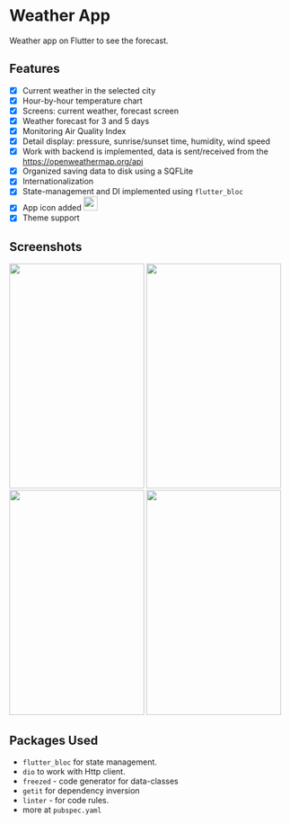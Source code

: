 # Weather App

Weather app on Flutter to see the forecast.

## Features

- [x] Current weather in the selected city
- [x] Hour-by-hour temperature chart
- [x] Screens: current weather, forecast screen
- [x] Weather forecast for 3 and 5 days
- [x] Monitoring Air Quality Index
- [x] Detail display: pressure, sunrise/sunset time, humidity, wind speed
- [x] Work with backend is implemented, data is sent/received from
  the https://openweathermap.org/api
- [x] Organized saving data to disk using a SQFLite
- [x] Internationalization
- [X] State-management and DI implemented using `flutter_bloc`
- [x] App icon
  added <img src="https://github.com/olndl/weather_app/blob/f/refactoring/screenshots/icon.png" width="25" />
- [X] Theme support

## Screenshots

<p float="center">
<img src="https://github.com/olndl/weather_app/blob/f/refactoring/screenshots/mock-0.png" width="240" height="400"/>
<img src="https://github.com/olndl/weather_app/blob/f/refactoring/screenshots/mock-1.png" width="240" height="400"/>
<img src="https://github.com/olndl/weather_app/blob/f/refactoring/screenshots/mock-2.png" width="240" height="400"/>
<img src="https://github.com/olndl/weather_app/blob/f/refactoring/screenshots/mock-3.png" width="240" height="400"/>
</p>

## Packages Used

- `flutter_bloc` for state management.
- `dio` to work with Http client.
- `freezed` - code generator for data-classes
- `getit` for dependency inversion
- `linter` - for code rules.
- more at `pubspec.yaml`
